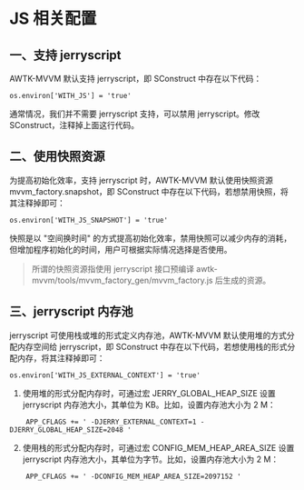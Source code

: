 # JS 相关配置

## 一、支持 jerryscript

AWTK-MVVM 默认支持 jerryscript，即 SConstruct 中存在以下代码：

```
os.environ['WITH_JS'] = 'true'
```

通常情况，我们并不需要 jerryscript 支持，可以禁用 jerryscript。修改 SConstruct，注释掉上面这行代码。

## 二、使用快照资源

为提高初始化效率，支持 jerryscript 时，AWTK-MVVM 默认使用快照资源 mvvm_factory.snapshot，即 SConstruct 中存在以下代码，若想禁用快照，将其注释掉即可：

```
os.environ['WITH_JS_SNAPSHOT'] = 'true'
```

快照是以 "空间换时间" 的方式提高初始化效率，禁用快照可以减少内存的消耗，但增加程序初始化的时间，用户可根据实际情况选择是否使用。

> 所谓的快照资源指使用 jerryscript 接口预编译 awtk-mvvm/tools/mvvm_factory_gen/mvvm_factory.js 后生成的资源。

## 三、jerryscript 内存池

jerryscript 可使用栈或堆的形式定义内存池，AWTK-MVVM 默认使用堆的方式分配内存空间给 jerryscript，即 SConstruct 中存在以下代码，若想使用栈的形式分配内存，将其注释掉即可：

```
os.environ['WITH_JS_EXTERNAL_CONTEXT'] = 'true'
```

1. 使用堆的形式分配内存时，可通过宏 JERRY_GLOBAL_HEAP_SIZE 设置 jerryscript 内存池大小，其单位为 KB。比如，设置内存池大小为 2 M：

```
    APP_CFLAGS += ' -DJERRY_EXTERNAL_CONTEXT=1 -DJERRY_GLOBAL_HEAP_SIZE=2048 '
```

2. 使用栈的形式分配内存时，可通过宏 CONFIG_MEM_HEAP_AREA_SIZE 设置 jerryscript 内存池大小，其单位为字节。比如，设置内存池大小为 2 M：

```
    APP_CFLAGS += ' -DCONFIG_MEM_HEAP_AREA_SIZE=2097152 '
```
